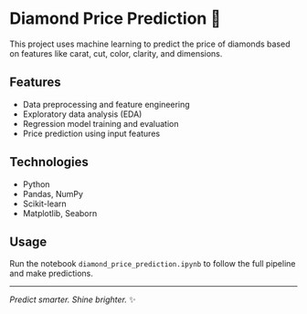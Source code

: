 # Diamond Price Prediction 💎

This project uses machine learning to predict the price of diamonds based on features like carat, cut, color, clarity, and dimensions.

## Features
- Data preprocessing and feature engineering
- Exploratory data analysis (EDA)
- Regression model training and evaluation
- Price prediction using input features

## Technologies
- Python
- Pandas, NumPy
- Scikit-learn
- Matplotlib, Seaborn

## Usage
Run the notebook `diamond_price_prediction.ipynb` to follow the full pipeline and make predictions.

---

*Predict smarter. Shine brighter.* ✨
